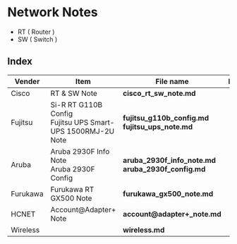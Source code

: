 # Network Notes
 - RT ( Router )
 - SW ( Switch )

## Index

|Vender|Item|File name|Description|
|---|---|---|---|
|Cisco|RT & SW Note|**cisco_rt_sw_note.md**||
|Fujitsu|Si-R RT G110B Config<br>Fujitsu UPS Smart-UPS 1500RMJ-2U Note|**fujitsu_g110b_config.md**<br>**fujitsu_ups_note.md**|
|Aruba|Aruba 2930F Info Note<br>Aruba 2930F Config|**aruba_2930f_info_note.md**<br>**aruba_2930f_config.md**|
|Furukawa|Furukawa RT GX500 Note|**furukawa_gx500_note.md**||
|HCNET|Account@Adapter+ Note|**account@adapter+_note.md**||
|Wireless||**wireless.md**||
